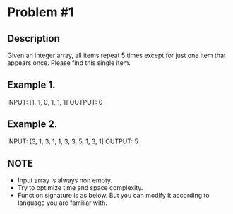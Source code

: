# Problem #1

## Description
Given an integer array, all items repeat 5 times except for just one item that appears once. Please
find this single item.

## Example 1.
INPUT: [1, 1, 0, 1, 1, 1]
OUTPUT: 0

## Example 2.
INPUT: [3, 1, 3, 1, 1, 3, 3, 5, 1, 3, 1]
OUTPUT: 5

## NOTE
- Input array is always non empty.
- Try to optimize time and space complexity.
- Function signature is as below. But you can modify it according to language you are
familiar with.
